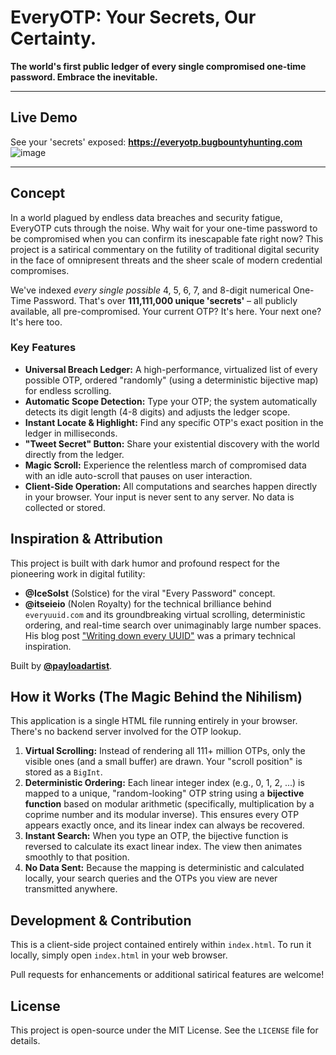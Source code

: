 # EveryOTP: Your Secrets, Our Certainty.

**The world's first public ledger of every single compromised one-time password. Embrace the inevitable.**

---

## Live Demo

See your 'secrets' exposed: **https://everyotp.bugbountyhunting.com**
![image](https://github.com/user-attachments/assets/f987a607-e6f1-4567-9d2d-7e13fb473b5d)

---

## Concept

In a world plagued by endless data breaches and security fatigue, EveryOTP cuts through the noise. Why wait for your one-time password to be compromised when you can confirm its inescapable fate right now? This project is a satirical commentary on the futility of traditional digital security in the face of omnipresent threats and the sheer scale of modern credential compromises.

We've indexed *every single possible* 4, 5, 6, 7, and 8-digit numerical One-Time Password. That's over **111,111,000 unique 'secrets'** – all publicly available, all pre-compromised. Your current OTP? It's here. Your next one? It's here too.

### Key Features

*   **Universal Breach Ledger:** A high-performance, virtualized list of every possible OTP, ordered "randomly" (using a deterministic bijective map) for endless scrolling.
*   **Automatic Scope Detection:** Type your OTP; the system automatically detects its digit length (4-8 digits) and adjusts the ledger scope.
*   **Instant Locate & Highlight:** Find any specific OTP's exact position in the ledger in milliseconds.
*   **"Tweet Secret" Button:** Share your existential discovery with the world directly from the ledger.
*   **Magic Scroll:** Experience the relentless march of compromised data with an idle auto-scroll that pauses on user interaction.
*   **Client-Side Operation:** All computations and searches happen directly in your browser. Your input is never sent to any server. No data is collected or stored.

## Inspiration & Attribution

This project is built with dark humor and profound respect for the pioneering work in digital futility:

*   **@IceSolst** (Solstice) for the viral "Every Password" concept.
*   **@itseieio** (Nolen Royalty) for the technical brilliance behind `everyuuid.com` and its groundbreaking virtual scrolling, deterministic ordering, and real-time search over unimaginably large number spaces. His blog post ["Writing down every UUID"](https://eieio.games/blog/writing-down-every-uuid) was a primary technical inspiration.

Built by **[@payloadartist](https://twitter.com/payloadartist)**.

## How it Works (The Magic Behind the Nihilism)

This application is a single HTML file running entirely in your browser. There's no backend server involved for the OTP lookup.

1.  **Virtual Scrolling:** Instead of rendering all 111+ million OTPs, only the visible ones (and a small buffer) are drawn. Your "scroll position" is stored as a `BigInt`.
2.  **Deterministic Ordering:** Each linear integer index (e.g., 0, 1, 2, ...) is mapped to a unique, "random-looking" OTP string using a **bijective function** based on modular arithmetic (specifically, multiplication by a coprime number and its modular inverse). This ensures every OTP appears exactly once, and its linear index can always be recovered.
3.  **Instant Search:** When you type an OTP, the bijective function is reversed to calculate its exact linear index. The view then animates smoothly to that position.
4.  **No Data Sent:** Because the mapping is deterministic and calculated locally, your search queries and the OTPs you view are never transmitted anywhere.

## Development & Contribution

This is a client-side project contained entirely within `index.html`. To run it locally, simply open `index.html` in your web browser.

Pull requests for enhancements or additional satirical features are welcome!

## License

This project is open-source under the MIT License. See the `LICENSE` file for details.
